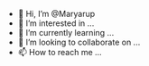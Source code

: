 - 👋 Hi, I’m @Maryarup
- 👀 I’m interested in ...
- 🌱 I’m currently learning ...
- 💞️ I’m looking to collaborate on ...
- 📫 How to reach me ...

<!---
Maryarup/Maryarup is a ✨ special ✨ repository because its `README.md` (this file) appears on your GitHub profile.
You can click the Preview link to take a look at your changes.
--->
